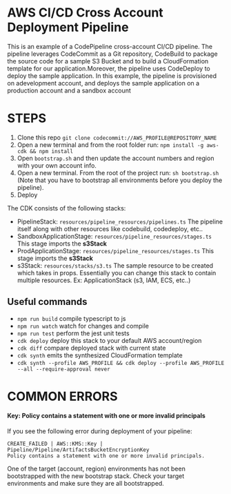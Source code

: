 # AWS CI/CD Cross Account Deployment Pipeline

This is an example of a CodePipeline cross-account CI/CD pipeline. The pipeline leverages CodeCommit as a Git repository, CodeBuild to package the source code for a
sample S3 Bucket and to build a CloudFormation template for our application.Moreover, the pipeline uses CodeDeploy to deploy the sample application.
In this example, the pipeline is provisioned on adevelopment account, and deploys the sample application on a production account and a sandbox account

# STEPS

1. Clone this repo `git clone codecommit://AWS_PROFILE@REPOSITORY_NAME`
2. Open a new terminal and from the root folder run: `npm install -g aws-cdk && npm install`
3. Open `bootstrap.sh` and then update the account numbers and region with your own account info.
4. Open a new terminal. From the root of the project run: `sh bootstrap.sh` (Note that you have to bootstrap all environments before you deploy the pipeline).
5. Deploy

The CDK consists of the following stacks:

- PipelineStack: `resources/pipeline_resources/pipelines.ts` The pipeline itself along with other resources like codebuild, codedeploy, etc..
- SandboxApplicationStage: `resources/pipeline_resources/stages.ts` This stage imports the **s3Stack**
- ProdApplicationStage: `resources/pipeline_resources/stages.ts` This stage imports the **s3Stack**
- s3Stack: `resources/stacks/s3.ts` The sample resource to be created which takes in props. Essentially you can change this stack to contain multiple resources. Ex: ApplicationStack (s3, IAM, ECS, etc..)

## Useful commands

- `npm run build` compile typescript to js
- `npm run watch` watch for changes and compile
- `npm run test` perform the jest unit tests
- `cdk deploy` deploy this stack to your default AWS account/region
- `cdk diff` compare deployed stack with current state
- `cdk synth` emits the synthesized CloudFormation template
- `cdk synth --profile AWS_PROFILE && cdk deploy --profile AWS_PROFILE --all --require-approval never`

# COMMON ERRORS

#### Key: Policy contains a statement with one or more invalid principals

If you see the following error during deployment of your pipeline:

```
CREATE_FAILED | AWS::KMS::Key | Pipeline/Pipeline/ArtifactsBucketEncryptionKey
Policy contains a statement with one or more invalid principals.
```

One of the target (account, region) environments has not been bootstrapped with the new bootstrap stack. Check your target environments and make sure they are all bootstrapped.
